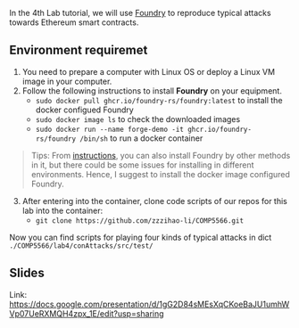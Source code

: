 In the 4th Lab tutorial, we will use [Foundry](https://book.getfoundry.sh/) to reproduce typical attacks towards Ethereum smart contracts.

## Environment requiremet
1. You need to prepare a computer with Linux OS or deploy a Linux VM image in your computer.
2. Follow the following instructions to install **Foundry** on your equipment.
   - `sudo docker pull ghcr.io/foundry-rs/foundry:latest` to install the docker configued Foundry
   - `sudo docker image ls` to check the downloaded images
   - `sudo docker run --name forge-demo -it ghcr.io/foundry-rs/foundry /bin/sh` to run a docker container

> Tips: From [instructions](https://book.getfoundry.sh/getting-started/installation), you can also install Foundry by other methods in it, but there could be some issues for installing in different environments. Hence, I suggest to install the docker image configured Foundry.

3. After entering into the container, clone code scripts of our repos for this lab into the container:
   - `git clone https://github.com/zzzihao-li/COMP5566.git`
  
  Now you can find scripts for playing four kinds of typical attacks in dict `./COMP5566/lab4/conAttacks/src/test/`

## Slides

Link: https://docs.google.com/presentation/d/1gG2D84sMEsXqCKoeBaJU1umhWVp07UeRXMQH4zpx_1E/edit?usp=sharing

